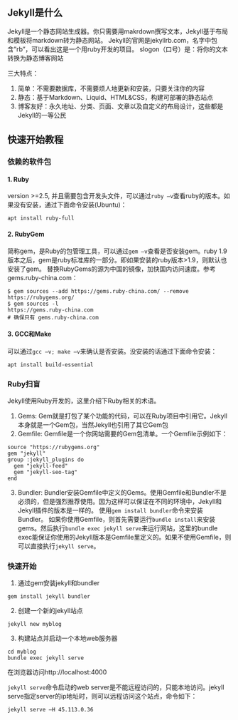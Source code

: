 ## Jekyll是什么

Jekyll是一个静态网站生成器。你只需要用makrdown撰写文本，Jekyll基于布局和模板将markdown转为静态网站。
Jekyll的官网是jekyllrb.com，名字中包含”rb”，可以看出这是一个用ruby开发的项目。
slogon（口号）是：将你的文本转换为静态博客网站

三大特点：
1. 简单：不需要数据库，不需要烦人地更新和安装，只要关注你的内容
2. 静态：基于Markdown、Liquid、HTML&CSS，构建可部署的静态站点
3. 博客友好：永久地址、分类、页面、文章以及自定义的布局设计，这些都是Jekyll的一等公民

## 快速开始教程

### 依赖的软件包

#### 1. Ruby
version >=2.5, 并且需要包含开发头文件，可以通过`ruby –v`查看ruby的版本。如果没有安装，通过下面命令安装(Ubuntu)：
```
apt install ruby-full
```

#### 2. RubyGem
简称gem，是Ruby的包管理工具，可以通过`gem –v`查看是否安装gem。ruby 1.9版本之后，gem是ruby标准库的一部分。即如果安装的ruby版本>1.9，则默认也安装了gem。
替换RubyGems的源为中国的镜像，加快国内访问速度。参考gems.ruby-china.com：
```
$ gem sources --add https://gems.ruby-china.com/ --remove https://rubygems.org/
$ gem sources -l
https://gems.ruby-china.com
# 确保只有 gems.ruby-china.com
```

#### 3. GCC和Make
可以通过`gcc –v; make –v`来确认是否安装。没安装的话通过下面命令安装：
```
apt install build-essential
```

### Ruby扫盲
Jekyll使用Ruby开发的，这里介绍下Ruby相关的术语。
1. Gems: 
	Gem就是打包了某个功能的代码，可以在Ruby项目中引用它。Jekyll本身就是一个Gem包，当然Jekyll也引用了其它Gem包
2. Gemfile: 
	Gemfile是一个你网站需要的Gem包清单。一个Gemfile示例如下：
```
source "https://rubygems.org"
gem "jekyll"
group :jekyll_plugins do
  gem "jekyll-feed"
  gem "jekyll-seo-tag"
end
```
3. Bundler: 
	Bundler安装Gemfile中定义的Gems。使用Gemfile和Bundler不是必须的，但是强烈推荐使用。因为这样可以保证在不同的环境中，Jekyll和Jekyll插件的版本是一样的。
	使用`gem install bundler`命令来安装Bundler。
	如果你使用Gemfile，则首先需要运行`bundle install`来安装gems。然后执行`bundle exec jekyll serve`来运行网站，这里的bundle exec能保证你使用的Jekyll版本是Gemfile里定义的。如果不使用Gemfile，则可以直接执行`jekyll serve`。

### 快速开始
1. 通过gem安装jekyll和bundler
```
gem install jekyll bundler
```
2. 创建一个新的jekyll站点
```
jekyll new myblog
```
3. 构建站点并启动一个本地web服务器
```
cd myblog
bundle exec jekyll serve
```
在浏览器访问http://localhost:4000

`jekyll serve`命令启动的web server是不能远程访问的，只能本地访问。jekyll serve指定server的ip地址时，则可以远程访问这个站点，命令如下：
```
jekyll serve –H 45.113.0.36
```

